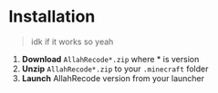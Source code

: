 # Installation

> idk if it works so yeah

1. **Download** ```AllahRecode*.zip``` where * is version
2. **Unzip** ```AllahRecode*.zip``` to your ```.minecraft``` folder
3. **Launch** AllahRecode version from your launcher